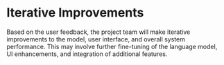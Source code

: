 
# Iterative Improvements

Based on the user feedback, the project team will make iterative improvements to the model, user interface, and overall system performance. This may involve further fine-tuning of the language model, UI enhancements, and integration of additional features.
